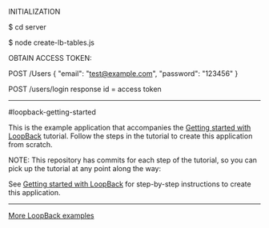 INITIALIZATION

$ cd server

$ node create-lb-tables.js

OBTAIN ACCESS TOKEN:

POST /Users
{
 "email": "test@example.com",
 "password": "123456"
}

POST /users/login 
response id = access token

---

#loopback-getting-started

This is the example application that accompanies the [Getting started with LoopBack](http://docs.strongloop.com/display/LB/Getting+started+with+LoopBack) tutorial. Follow the steps in the tutorial to create this application from scratch.

NOTE: This repository has commits for each step of the tutorial, so you can pick up the tutorial at any point along the way:

See [Getting started with LoopBack](http://docs.strongloop.com/display/LB/Getting+started+with+LoopBack) for step-by-step instructions to create this application.

---

[More LoopBack examples](https://github.com/strongloop/loopback-example)
